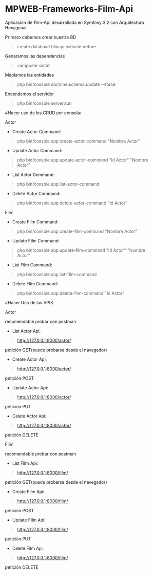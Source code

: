 MPWEB-Frameworks-Film-Api
================
Aplicación de Film-Api desarrollada en Symfony 3.2 
con Arquitectura Hexagonal 


Primero debemos crear nuestra BD

> create database filmapi
> execute before 

Generamos las dependencias 
> composer install

Mapiamos las entidades
> php bin/console doctrine:schema:update --force

Encendemos el servidor
> php bin/console server:run


#Hacer uso de los CRUD por consola:

Actor

- Create Actor Command:

> php bin/console app:create-actor-command "Nombre Actor"

- Update Actor Command:

> php bin/console app:update-actor-command "Id Actor" "Nombre Actor"

- List Actor Command:

> php bin/console app:list-actor-command

- Delete Actor Command:

> php bin/console app:delete-actor-command "Id Actor"

Film

- Create Film Command:

> php bin/console app:create-film-command "Nombre Actor"

- Update Film Command:

> php bin/console app:update-film-command "Id Actor" "Nombre Actor"

- List Film Command:

> php bin/console app:list-film-command

- Delete Film Command:

> php bin/console app:delete-film-command "Id Actor"


#Hacer Uso de las APIS

Actor 

recomendable probar con postman
- List Actor Api:

> http://127.0.0.1:8000/actor/

petición GET(puede probarse desde el navegador)

- Create Actor Api:

> http://127.0.0.1:8000/actor/

petición POST

- Update Actor Api:

> http://127.0.0.1:8000/actor/

petición PUT

- Delete Actor Api:

> http://127.0.0.1:8000/actor/

petición DELETE

Film

recomendable probar con postman
- List Film Api:

> http://127.0.0.1:8000/film/

petición GET(puede probarse desde el navegador)

- Create Film Api:

> http://127.0.0.1:8000/film/

petición POST

- Update Film Api:

> http://127.0.0.1:8000/film/

petición PUT

- Delete Film Api:

> http://127.0.0.1:8000/film/

petición DELETE